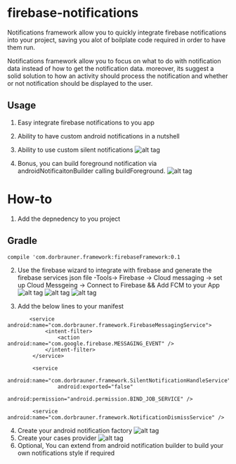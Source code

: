 # firebase-notifications

Notifications framework allow you to quickly integrate firebase notifications into your project, saving you alot of boilplate code 
required in order to have them run.

Notifications framework allow you to focus on what to do with notification data instead of how to get the notification data.
moreover, its suggest a solid solution to how an activity should process the notification and whether or not notification 
should be displayed to the user.

## Usage
1) Easy integrate firebase notifications to you app
2) Ability to have custom android notifications in a nutshell
3) Ability to use custom silent notifications
![alt tag](https://i.imgur.com/hctuZib.png)

4) Bonus, you can build foreground notification via androidNotificaitonBuilder
   calling buildForeground.
![alt tag](https://i.imgur.com/5wrma4N.png)

# How-to
1) Add the depnedency to you project
## Gradle
```
compile 'com.dorbrauner.framework:firebaseFramework:0.1
```

2) Use the firebase wizard to integrate with firebase and generate the firebase services json file
-Tools-> Firebase -> Cloud messaging -> set up Cloud Messgeing ->  Connect to Firebase && Add FCM to your App
![alt tag](https://i.imgur.com/yMWh5zB.png)
![alt tag](https://i.imgur.com/ze0gq47.png)
![alt tag](https://i.imgur.com/pPBTYmQ.png)


3) Add the below lines to your manifest
```
       <service android:name="com.dorbrauner.framework.FirebaseMessagingService">
            <intent-filter>
                <action android:name="com.google.firebase.MESSAGING_EVENT" />
            </intent-filter>
        </service>

        <service
                android:name="com.dorbrauner.framework.SilentNotificationHandleService"
                android:exported="false"
                android:permission="android.permission.BIND_JOB_SERVICE" />

        <service android:name="com.dorbrauner.framework.NotificationDismissService" />

```
4) Create your android notification factory
![alt tag](https://i.imgur.com/hdkOMsP.png)
5) Create your cases provider
![alt tag](https://i.imgur.com/dou35ux.png)
6) Optional, You can extend from android notification builder to build your own notifications style if required
